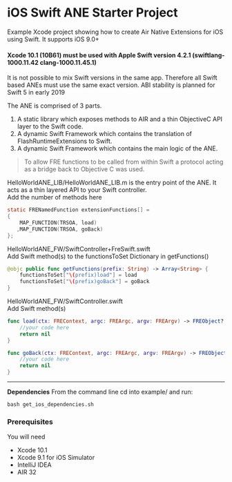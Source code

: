 # iOS Swift ANE Starter Project  

Example Xcode project showing how to create Air Native Extensions for iOS using Swift.
It supports iOS 9.0+

#### Xcode 10.1 (10B61) must be used with Apple Swift version 4.2.1 (swiftlang-1000.11.42 clang-1000.11.45.1)
It is not possible to mix Swift versions in the same app. Therefore all Swift based ANEs must use the same exact version.
ABI stability is planned for Swift 5 in early 2019

The ANE is comprised of 3 parts.

1. A static library which exposes methods to AIR and a thin ObjectiveC API layer to the Swift code.
2. A dynamic Swift Framework which contains the translation of FlashRuntimeExtensions to Swift.
3. A dynamic Swift Framework which contains the main logic of the ANE.

> To allow FRE functions to be called from within Swift a protocol acting 
> as a bridge back to Objective C was used.

HelloWorldANE_LIB/HelloWorldANE_LIB.m is the entry point of the ANE. It acts as a thin layered API to your Swift controller.  
Add the number of methods here 

````objectivec
static FRENamedFunction extensionFunctions[] =
{
    MAP_FUNCTION(TRSOA, load)
   ,MAP_FUNCTION(TRSOA, goBack)
};
`````


HelloWorldANE_FW/SwiftController+FreSwift.swift    
Add Swift method(s) to the functionsToSet Dictionary in getFunctions()

````swift
@objc public func getFunctions(prefix: String) -> Array<String> {
    functionsToSet["\(prefix)load"] = load
    functionsToSet["\(prefix)goBack"] = goBack
}
`````

HelloWorldANE_FW/SwiftController.swift    
Add Swift method(s)

````swift
func load(ctx: FREContext, argc: FREArgc, argv: FREArgv) -> FREObject? {
    //your code here
    return nil
}

func goBack(ctx: FREContext, argc: FREArgc, argv: FREArgv) -> FREObject? {
    //your code here
    return nil
}
`````

----------

**Dependencies**
From the command line cd into example/ and run:

````shell
bash get_ios_dependencies.sh
`````


### Prerequisites

You will need

- Xcode 10.1
- Xcode 9.1 for iOS Simulator
- IntelliJ IDEA
- AIR 32
